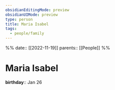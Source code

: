 ```yaml
---
obsidianEditingMode: preview
obsidianUIMode: preview
type: person
title: Maria Isabel
tags:
  - people/family
---
```

%%
date:: [[2022-11-19]]
parents:: [[People]]
%%

# Maria Isabel

**birthday**:: Jan 26